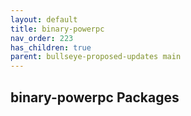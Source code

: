 ```yaml
---
layout: default
title: binary-powerpc
nav_order: 223
has_children: true
parent: bullseye-proposed-updates main
---
```


## binary-powerpc Packages
